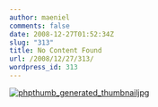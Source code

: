 ```yaml
---
author: maeniel
comments: false
date: 2008-12-27T01:52:34Z
slug: "313"
title: No Content Found
url: /2008/12/27/313/
wordpress_id: 313
---
```


[![phpthumb_generated_thumbnailjpg](https://maeniel.files.wordpress.com/2008/12/phpthumb_generated_thumbnailjpg.jpeg)](http://www.orionmagazine.org/index.php/articles/article/4233)
